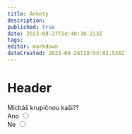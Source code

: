 ```yaml
---
title: Ankety
description: 
published: true
date: 2023-08-27T14:40:38.213Z
tags: 
editor: markdown
dateCreated: 2023-08-26T20:53:02.534Z
---
```


# Header



Mícháš krupičnou kaši??
<br> Ano <input onclick="alert (' Odpoveď 1 - Áno ')" type="radio"><br>Ne   <input onclick="alert (' Odpoveď 2 - Nie ')" type="radio">
</form>



